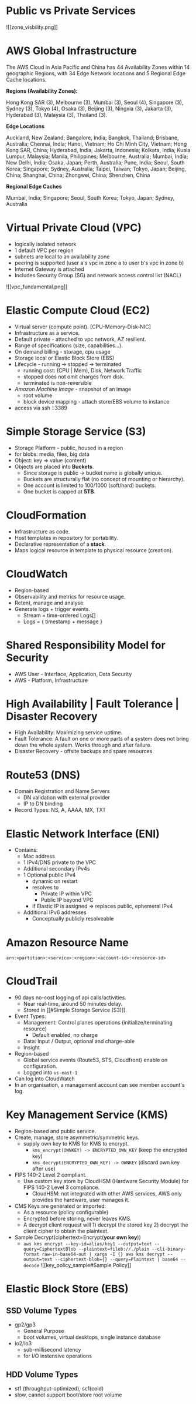 
# Public vs Private Services

![[zone_visbility.png]]
# AWS Global Infrastructure

The AWS Cloud in Asia Pacific and China has 44 Availability Zones within 14 geographic Regions, with 34 Edge Network locations and 5 Regional Edge Cache locations.

**Regions (Availability Zones):**

Hong Kong SAR (3), Melbourne (3), Mumbai (3), Seoul (4), Singapore (3), Sydney (3), Tokyo (4), Osaka (3), Beijing (3), Ningxia (3), Jakarta (3), Hyderabad (3), Malaysia (3), Thailand (3).

**Edge Locations**

Auckland, New Zealand; Bangalore, India; Bangkok, Thailand; Brisbane, Australia; Chennai, India; Hanoi, Vietnam; Ho Chi Minh City, Vietnam; Hong Kong SAR, China; Hyderabad, India; Jakarta, Indonesia; Kolkata, India; Kuala Lumpur, Malaysia; Manila, Philippines; Melbourne, Australia; Mumbai, India; New Delhi, India; Osaka, Japan; Perth, Australia; Pune, India; Seoul, South Korea; Singapore; Sydney, Australia; Taipei, Taiwan; Tokyo, Japan; Beijing, China; Shanghai, China; Zhongwei, China; Shenzhen, China

**Regional Edge Caches**

Mumbai, India; Singapore; Seoul, South Korea; Tokyo, Japan; Sydney, Australia

# Virtual Private Cloud (VPC)
- logically isolated network
- 1 default VPC per region
- subnets are local to an availability zone
- peering is supported (user a's vpc in zone a to user b's vpc in zone b)
- Internet Gateway is attached
- Includes Security Group (SG) and network access control list (NACL)

![[vpc_fundamental.png]]

# Elastic Compute Cloud (EC2)

- Virtual server (compute point). [CPU-Memory-Disk-NIC]
- Infrastructure as a service.
- Default private - attached to vpc network, AZ resilient.
- Range of specifications (size, capabilities...).
- On demand billing - storage, cpu usage
- Storage local or Elastic Block Store (EBS)
- Lifecycle - running -> stopped -> terminated
	- running cost: (CPU | Mem), Disk, Network Traffic
	- stopped does not omit charges from disk.
	- terminated is non-reversible
- *Amazon Machine Image* - snapshot of an image
	- root volume
	- block device mapping - attach store/EBS volume to instance
- access via ssh ::3389

# Simple Storage Service (S3)
- Storage Platform - public, housed in a region
- for blobs: media, files, big data
- Object: key => value (content)
- Objects are placed into **Buckets**. 
	- Since storage is public -> bucket name is globally unique.
	- Buckets are structurally flat (no concept of mounting or hierarchy).
	- One account is limited to 100/1000 (soft/hard) buckets.
	- One bucket is capped at **5TB**.

# CloudFormation
- Infrastructure as code.
- Host templates in repository for portability.
- Declarative representation of a **stack**.
- Maps logical resource in template to physical resource (creation).

# CloudWatch
- Region-based
- Observability and metrics for resource usage.
- Retent, manage and analyse.
- Generate logs + trigger events.
	- Stream = time-ordered Logs[]
	- Logs = { timestamp + message }


# Shared Responsibility Model for Security

- AWS User - Interface, Application, Data Security
- AWS - Platform, Infrastructure


# High Availability | Fault Tolerance | Disaster Recovery
- High Availability: Maximizing service uptime.
- Fault Tolerance: A fault on one or more parts of a system does not bring down the whole system. Works through and after failure.
- Disaster Recovery - offsite backups and spare resources

# Route53 (DNS)

- Domain Registration and Name Servers
	- DN validation with external provider
	- IP to DN binding
- Record Types: NS, A, AAAA, MX, TXT

# Elastic Network Interface (ENI)

- Contains:
	- Mac address
	- 1 IPv4/DNS private to the VPC
	- Additional secondary IPv4s
	- 1 Optional public IPv4
		- dynamic on restart
		- resolves to
			- Private IP within VPC
			- Public IP beyond VPC
		- If Elastic IP is assigned => replaces public, ephemeral IPv4
	- Additional IPv6 addresses
		- Conceptually publicly resolveable



# Amazon Resource Name

`arn:<partition>:<service>:<region>:<account-id>:<resource-id>`


# CloudTrail
- 90 days no-cost logging of api calls/activities.
	- Near real-time, around 50 minutes delay.
	- Stored in [[#Simple Storage Service (S3)]].
- Event Types:
	- Management: Control planes operations (initialize/terminating resource)
		- Default enabled, no charge
	- Data: Input / Output, optional and charge-able
	- Insight
- Region-based
	- Global service events (Route53, STS, Cloudfront) enable on configuration.
	- Logged into `us-east-1`
- Can log into CloudWatch
- In an organisation, a management account can see member account's log.


# Key Management Service (KMS)
- Region-based and public service.
- Create, manage, store asymmetric/symmetric keys.
	- supply own key to KMS for KMS to encrypt.
		- `kms_encrypt(OWNKEY) -> ENCRYPTED_OWN_KEY` (keep the encrypted key)
		- `kms_decrypt(ENCRYPTED_OWN_KEY) -> OWNKEY` (discard own key after use)
- FIPS 140-2 Level 2 compliant.
	- Use custom key store by CloudHSM (Hardware Security Module) for FIPS 140-2 Level 3 compliance.
		- CloudHSM: not integrated with other AWS services, AWS only provides the hardware, user manages it.
- CMS Keys are generated or imported:
	- As a resource (policy configurable)
	- Encrypted before storing, never leaves KMS.
	- A decrypt client request will 1) decrypt the stored key 2) decrypt the client cipher to obtain the plaintext.
- Sample Decrypt(ciphertext=Encrypt(**your own key**))
	- `aws kms encrypt --key-id=alias/key1 --output=text --query=CiphertextBlob --plaintext=fileb://./plain --cli-binary-format raw-in-base64-out | xargs -I {} aws kms decrypt --output=text --ciphertext-blob={} --query=Plaintext | base64 --decode`
![[key_policy_sample#Sample Policy]]

# Elastic Block Store (EBS)

## SSD Volume Types
- gp2/gp3
	- General Purpose
	- boot volumes, virtual desktops, single instance database
- io2/io3
	- sub-millisecond latency
	- for I/O instensive operations
## HDD Volume Types
- st1 (throughput-optimized), sc1(cold)
- slow, cannot support boot/store root volume
